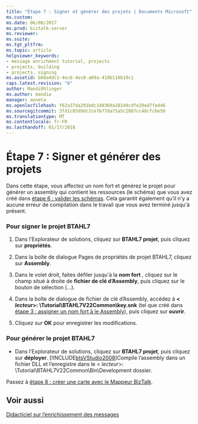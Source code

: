 ```yaml
---
title: "Étape 7 : Signer et générer des projets | Documents Microsoft"
ms.custom: 
ms.date: 06/08/2017
ms.prod: biztalk-server
ms.reviewer: 
ms.suite: 
ms.tgt_pltfrm: 
ms.topic: article
helpviewer_keywords:
- message enrichment tutorial, projects
- projects, building
- projects, signing
ms.assetid: b66e4dc1-4ec6-4ec0-a69a-419b116b19c1
caps.latest.revision: "6"
author: MandiOhlinger
ms.author: mandia
manager: anneta
ms.openlocfilehash: f62a37da291bdc148369a28149cdfe29ed7fe446
ms.sourcegitcommit: 3fd1c85d9dc2ce7b77da75a5c2087cc48cfcbe50
ms.translationtype: MT
ms.contentlocale: fr-FR
ms.lasthandoff: 01/17/2018
---
```

# <a name="step-7-sign-and-build-the-projects"></a>Étape 7 : Signer et générer des projets
Dans cette étape, vous affectez un nom fort et générez le projet pour générer un assembly qui contient les ressources (le schéma) que vous avez créé dans [étape 6 : valider les schémas](../../adapters-and-accelerators/accelerator-hl7/step-6-validate-the-schemas.md). Cela garantit également qu’il n’y a aucune erreur de compilation dans le travail que vous avez terminé jusqu'à présent.  
  
### <a name="to-sign-the-btahl7-project"></a>Pour signer le projet BTAHL7  
  
1.  Dans l’Explorateur de solutions, cliquez sur **BTAHL7 projet**, puis cliquez sur **propriétés**.  
  
2.  Dans la boîte de dialogue Pages de propriétés de projet BTAHL7, cliquez sur **Assembly**.  
  
3.  Dans le volet droit, faites défiler jusqu'à la **nom fort** , cliquez sur le champ situé à droite de **fichier de clé d’Assembly**, puis cliquez sur le bouton de sélection (...).  
  
4.  Dans la boîte de dialogue de fichier de clé d’Assembly, accédez à  **\< *lecteur*\>: \Tutorial\BTAHL7V22Common\key.snk** (tel que créé dans [étape 3 : assigner un nom fort à le Assembly](../../adapters-and-accelerators/accelerator-hl7/step-3-assign-a-strong-name-to-the-assembly.md)), puis cliquez sur **ouvrir**.  
  
5.  Cliquez sur **OK** pour enregistrer les modifications.  
  
### <a name="to-build-the-btahl7-project"></a>Pour générer le projet BTAHL7  
  
-   Dans l’Explorateur de solutions, cliquez sur **BTAHL7 projet**, puis cliquez sur **déployer**. [!INCLUDE[btsVStudio2008](../../includes/btsvstudio2008-md.md)]Compile l’assembly dans un fichier DLL et l’enregistre dans le \< *lecteur*\>: \Tutorial\BTAHL7V22Common\Bin\Development dossier.  
  
 Passez à [étape 8 : créer une carte avec le Mappeur BizTalk](../../adapters-and-accelerators/accelerator-hl7/step-8-create-a-map-with-biztalk-mapper.md).  
  
## <a name="see-also"></a>Voir aussi  
 [Didacticiel sur l’enrichissement des messages](../../adapters-and-accelerators/accelerator-hl7/message-enrichment-tutorial.md)